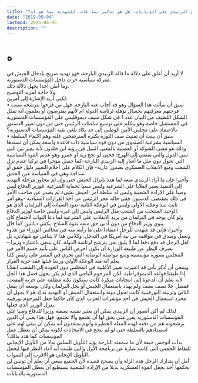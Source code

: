 ```yaml
---
title: "كلام الزبيدي على الدبابات، هل هو تذكير بما فات، للتهديد بما هو آت؟"
date: "2019-09-04"
lastmod: 2025-04-05
description: ""
---
```

# **ه**

لا أريد أن أعلق على دلالة ما قاله الزبيدي البارحة، فهو تهديد صريح بإدخال الجيش في معركة سياسية جرت داخل المؤسسات الدستورية.  
وما أظن أحدا يجهل دلالة ذلك.  
ولا حاجة لمزيد التوضيح.  
لكني أريد الإشارة إلى أمرين:  
• سبق أن سألت هذا السؤال وهو قد أجاب عنه البارحة. فهل من فرحوا بترشحه سبب فرحتهم معرفتهم بخصال تؤهله لرئاسة الدولة أم لأنهم يفترضون أو يعلمون أنه يمثل الشكل اللطيف من البيان عدد 1 في شكل سيف ديموقليس على المؤسسات الدستورية في المستقبل خاصة وهو يتكلم على توسيع سلطات الرئيس حتى من دون تغيير الدستور بالاعتماد على مجلس الأمن الوطني إلى حد يكاد يلغي بقية المؤسسات الدستورية؟  
• سبق أن بينت أن تفتيت صف الثورة بكثرة المترشحين علته وهم اكتفاء السلطة السياسية بشرعية الصندوق من دون قوة سياسية ذات قاعدة واسعة يمكن أن تسندها وذلك هو معنى الشوكة أو العصبية بالمعنى النبيل في رؤية ابن خلدون لأنه يميز بين التي تبني الدول والتي تفضي إلى الهرج: فحتى لو نجح زيد أو عمرو وهو عديم القوة السياسية التي تحول دون مثل ما أشار إليه الزبيدي البارحة-كما حصل مؤخرا في تركيا عندم نزل الشعب ومنع الانقلاب العسكري بصدور عارية- فإن الكلام على أحلام التغيير دليل حمق أو سذاجة وهي في السياسة عين الحمق.  
وأخيرا فإن ما أراد الزبيدي منعه لما هدد بإنزال الجيش حتى وإن لم يتجاوز مرحلة التهديد إلى التنفيذ يعتبر انقلابا على الشرعية وليس سعيا لحماية الشرعية. فوزير الدفاع ليس وصيا على الإرادة الشعبية وليس له سلطة أمر الجيش بشيء لم يصدر عن صاحب الأمر في ذلك بمقتضى الدستور. ففي حالة عجز الرئيس عن أخذ القرارات السيادية -وهو أمر ثابت منذ وعكته الأولى وليس في الوعكة الثانية-تعود السيادة إلى البرلمان الذي هو الوحيد المنتخب من الشعب مثل الرئيس وليس إلى غيره وليس خاصة لوزير الدفاع.  
ولو كان يوجد في البرلمان من يريد الانقلاب على الشرعية لما دعا النواب لاجتماع كان ينوي وزير الدفاع من دون أدنى حق منعه بقوة السلاح: يكفي دبابتين كما قال.  
وأخيرا، فإني قد شهدت للرجل اعتمادا على ما رأيته منه في مجالس الوزراء من هدوء وتعقل وصدق في مواقفه من نية أمريكا في التدخل. وكلامي هذا لا يتنافى مع شهادتي، بل لعل الرجل قد دفع دفعا لما لا يليق بمن يترشح لرئاسة الدولة. كان ينبغي باعتباره وزيرا – بصرف النظر عن طبيعة الوزارة أن يكون أحرص الناس على تأييد حسم الأمر في المجلس بصورة مؤسسية ومنع مواصلة الوصاية التي تجري في القصر على رئيس كلنا يعلم أنه منذ الوعكة الأولى وربما قبلها فقد حرية القرار.  
وينبغي أن أذكر بأني قد اعتبرت تغيير الأغلبية في المجلس دون العودة إلى الشعب انقلابا إذا طبقنا قواعد الديموقراطية. لكن المرحوم الباجي الذي لم يكن يجهل فضل هذا الحل لأنه يعلم أن الدعوة إلى انتخابات مبكرة كانت ستكون نكبة مطلقة على حزبه المفتت، ففضل حلا نصف نصف ولم يهدد باستعمال الجيش أو بحل البرلمان وكان بوسعه أن يفعل الثاني وتربيته البورقيبية كانت تحول دونه واستعمال الجيش أو التهديد به إذ هو لا يجهل أن مجرد استعمال الجيش في أحد مؤتمرات الحزب الذي كان حاكما جعل المرحوم بورقيبة يعزل الوزير الذي فعلها.  
لذلك لم أكن أتصور أن الزبيدي يمكن أن يعتبر نفسه بصفته وزيرا للدفاع وصيا على المؤسسات الدستورية يقرر متى يحق لها أن تجتمع وألا تجتمع. فهل هذا يعني أن الذين يرشحونه هم من دفعه لهذه الفعلة الخطيرة وأنهم يعتقدون أنه يمكن أن يبقي لهم على استبدادهم بالسلطة حتى لو لم ينجح في الانتخابات لكونه يمكن أن يعطل عمل المؤسسات كما هدد بذلك؟  
بدأت أتوجس خيفة لأن ما سمعته البارحة يؤيد التأويل السلبي بدلا من التأويل الإيجابي للنقاط الخمس التي كانت عبارة عن برنامجه الأول والتي ظننت أنه أعاد النظر فيها ليجعل التأويل الإيجابي هو الاقرب إلى الصواب.  
آمل أن يتدارك الرجل هذه الزلة وأن يصحح قصده لأن الجميع ينبغي أن يعلم أن تونس لن يحكمها أحد بجعل القوة العسكرية بديلا من الإرادة الشعبية يستطيع أن يعطل المؤسسات الدستورية بالدبابات.

###
